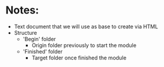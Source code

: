 # Notes:
* Text document that we will use as base to create via HTML
* Structure
  * 'Begin' folder
    * Origin folder previously to start the module
  * 'Finished' folder
    * Target folder once finished the module